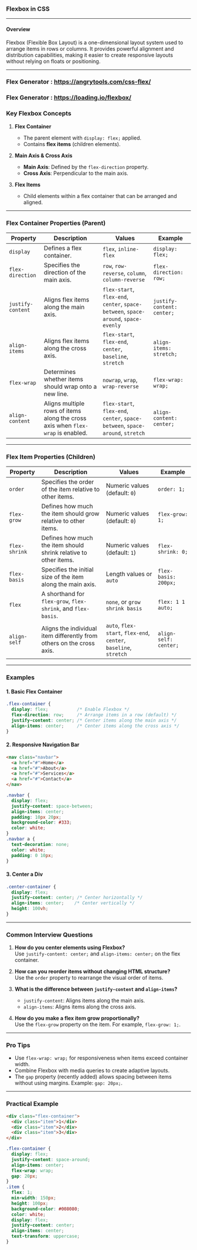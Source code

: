### **Flexbox in CSS**

---

#### **Overview**

Flexbox (Flexible Box Layout) is a one-dimensional layout system used to arrange items in rows or columns. It provides powerful alignment and distribution capabilities, making it easier to create responsive layouts without relying on floats or positioning.

---
### Flex Generator : https://angrytools.com/css-flex/

### Flex Generator : https://loading.io/flexbox/

### **Key Flexbox Concepts**

1. **Flex Container**  
   - The parent element with `display: flex;` applied.  
   - Contains **flex items** (children elements).  

2. **Main Axis & Cross Axis**  
   - **Main Axis**: Defined by the `flex-direction` property.  
   - **Cross Axis**: Perpendicular to the main axis.  

3. **Flex Items**  
   - Child elements within a flex container that can be arranged and aligned.  

---

### **Flex Container Properties (Parent)**

| **Property**           | **Description**                                                                 | **Values**                           | **Example**               |
|-------------------------|---------------------------------------------------------------------------------|--------------------------------------|---------------------------|
| `display`              | Defines a flex container.                                                       | `flex`, `inline-flex`                | `display: flex;`          |
| `flex-direction`       | Specifies the direction of the main axis.                                       | `row`, `row-reverse`, `column`, `column-reverse` | `flex-direction: row;`  |
| `justify-content`      | Aligns flex items along the main axis.                                          | `flex-start`, `flex-end`, `center`, `space-between`, `space-around`, `space-evenly` | `justify-content: center;` |
| `align-items`          | Aligns flex items along the cross axis.                                         | `flex-start`, `flex-end`, `center`, `baseline`, `stretch` | `align-items: stretch;` |
| `flex-wrap`            | Determines whether items should wrap onto a new line.                          | `nowrap`, `wrap`, `wrap-reverse`     | `flex-wrap: wrap;`        |
| `align-content`        | Aligns multiple rows of items along the cross axis when `flex-wrap` is enabled. | `flex-start`, `flex-end`, `center`, `space-between`, `space-around`, `stretch` | `align-content: center;` |

---

### **Flex Item Properties (Children)**

| **Property**    | **Description**                                                            | **Values**                      | **Example**                 |
|------------------|----------------------------------------------------------------------------|---------------------------------|-----------------------------|
| `order`         | Specifies the order of the item relative to other items.                  | Numeric values (default: `0`)   | `order: 1;`                |
| `flex-grow`     | Defines how much the item should grow relative to other items.            | Numeric values (default: `0`)   | `flex-grow: 1;`            |
| `flex-shrink`   | Defines how much the item should shrink relative to other items.          | Numeric values (default: `1`)   | `flex-shrink: 0;`          |
| `flex-basis`    | Specifies the initial size of the item along the main axis.               | Length values or `auto`         | `flex-basis: 200px;`       |
| `flex`          | A shorthand for `flex-grow`, `flex-shrink`, and `flex-basis`.             | `none`, or `grow shrink basis`  | `flex: 1 1 auto;`          |
| `align-self`    | Aligns the individual item differently from others on the cross axis.     | `auto`, `flex-start`, `flex-end`, `center`, `baseline`, `stretch` | `align-self: center;` |

---

### **Examples**

#### 1. **Basic Flex Container**

```css
.flex-container {
  display: flex;           /* Enable Flexbox */
  flex-direction: row;     /* Arrange items in a row (default) */
  justify-content: center; /* Center items along the main axis */
  align-items: center;     /* Center items along the cross axis */
}
```

#### 2. **Responsive Navigation Bar**

```html
<nav class="navbar">
  <a href="#">Home</a>
  <a href="#">About</a>
  <a href="#">Services</a>
  <a href="#">Contact</a>
</nav>
```

```css
.navbar {
  display: flex;
  justify-content: space-between;
  align-items: center;
  padding: 10px 20px;
  background-color: #333;
  color: white;
}
.navbar a {
  text-decoration: none;
  color: white;
  padding: 0 10px;
}
```

#### 3. **Center a Div**

```css
.center-container {
  display: flex;
  justify-content: center; /* Center horizontally */
  align-items: center;    /* Center vertically */
  height: 100vh;
}
```

---

### **Common Interview Questions**

1. **How do you center elements using Flexbox?**  
   Use `justify-content: center;` and `align-items: center;` on the flex container.

2. **How can you reorder items without changing HTML structure?**  
   Use the `order` property to rearrange the visual order of items.

3. **What is the difference between `justify-content` and `align-items`?**  
   - `justify-content`: Aligns items along the main axis.  
   - `align-items`: Aligns items along the cross axis.

4. **How do you make a flex item grow proportionally?**  
   Use the `flex-grow` property on the item. For example, `flex-grow: 1;`.

---

### **Pro Tips**

- Use `flex-wrap: wrap;` for responsiveness when items exceed container width.  
- Combine Flexbox with media queries to create adaptive layouts.  
- The `gap` property (recently added) allows spacing between items without using margins. Example: `gap: 20px;`.

---

### **Practical Example**

```html
<div class="flex-container">
  <div class="item">1</div>
  <div class="item">2</div>
  <div class="item">3</div>
</div>
```

```css
.flex-container {
  display: flex;
  justify-content: space-around;
  align-items: center;
  flex-wrap: wrap;
  gap: 20px;
}
.item {
  flex: 1;
  min-width: 150px;
  height: 100px;
  background-color: #008080;
  color: white;
  display: flex;
  justify-content: center;
  align-items: center;
  text-transform: uppercase;
}
``` 
